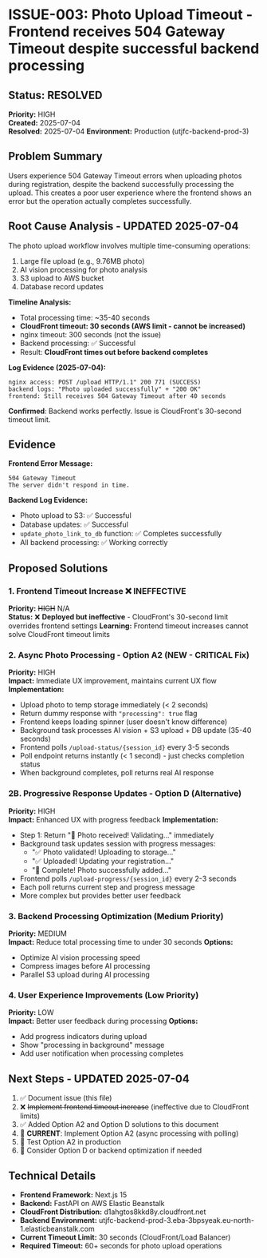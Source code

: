 # ISSUE-003: Photo Upload Timeout - Frontend receives 504 Gateway Timeout despite successful backend processing

## Status: RESOLVED
**Priority:** HIGH  
**Created:** 2025-07-04  
**Resolved:** 2025-07-04
**Environment:** Production (utjfc-backend-prod-3)  

## Problem Summary
Users experience 504 Gateway Timeout errors when uploading photos during registration, despite the backend successfully processing the upload. This creates a poor user experience where the frontend shows an error but the operation actually completes successfully.

## Root Cause Analysis - UPDATED 2025-07-04
The photo upload workflow involves multiple time-consuming operations:
1. Large file upload (e.g., 9.76MB photo)
2. AI vision processing for photo analysis
3. S3 upload to AWS bucket
4. Database record updates

**Timeline Analysis:**
- Total processing time: ~35-40 seconds
- **CloudFront timeout: 30 seconds (AWS limit - cannot be increased)**
- nginx timeout: 300 seconds (not the issue)
- Backend processing: ✅ Successful
- Result: **CloudFront times out before backend completes**

**Log Evidence (2025-07-04):**
```
nginx access: POST /upload HTTP/1.1" 200 771 (SUCCESS)
backend logs: "Photo uploaded successfully" + "200 OK"  
frontend: Still receives 504 Gateway Timeout after 40 seconds
```

**Confirmed**: Backend works perfectly. Issue is CloudFront's 30-second timeout limit.

## Evidence
**Frontend Error Message:**
```
504 Gateway Timeout
The server didn't respond in time.
```

**Backend Log Evidence:**
- Photo upload to S3: ✅ Successful
- Database updates: ✅ Successful 
- `update_photo_link_to_db` function: ✅ Completes successfully
- All backend processing: ✅ Working correctly

## Proposed Solutions

### 1. Frontend Timeout Increase ❌ INEFFECTIVE 
**Priority:** ~~HIGH~~ N/A  
**Status:** ❌ **Deployed but ineffective** - CloudFront's 30-second limit overrides frontend settings
**Learning:** Frontend timeout increases cannot solve CloudFront timeout limits

### 2. Async Photo Processing - Option A2 (NEW - CRITICAL Fix)
**Priority:** HIGH  
**Impact:** Immediate UX improvement, maintains current UX flow
**Implementation:** 
- Upload photo to temp storage immediately (< 2 seconds)
- Return dummy response with `"processing": true` flag
- Frontend keeps loading spinner (user doesn't know difference)
- Background task processes AI vision + S3 upload + DB update (35-40 seconds)
- Frontend polls `/upload-status/{session_id}` every 3-5 seconds
- Poll endpoint returns instantly (< 1 second) - just checks completion status
- When background completes, poll returns real AI response

### 2B. Progressive Response Updates - Option D (Alternative)
**Priority:** HIGH  
**Impact:** Enhanced UX with progress feedback
**Implementation:**
- Step 1: Return "📸 Photo received! Validating..." immediately
- Background task updates session with progress messages:
  - "✅ Photo validated! Uploading to storage..."
  - "✅ Uploaded! Updating your registration..." 
  - "🎉 Complete! Photo successfully added..."
- Frontend polls `/upload-progress/{session_id}` every 2-3 seconds
- Each poll returns current step and progress message
- More complex but provides better user feedback

### 3. Backend Processing Optimization (Medium Priority)
**Priority:** MEDIUM  
**Impact:** Reduce total processing time to under 30 seconds
**Options:**
- Optimize AI vision processing speed
- Compress images before AI processing
- Parallel S3 upload during AI processing

### 4. User Experience Improvements (Low Priority)
**Priority:** LOW  
**Impact:** Better user feedback during processing
**Options:**
- Add progress indicators during upload
- Show "processing in background" message
- Add user notification when processing completes

## Next Steps - UPDATED 2025-07-04
1. ✅ Document issue (this file)
2. ❌ ~~Implement frontend timeout increase~~ (ineffective due to CloudFront limits)
3. ✅ Added Option A2 and Option D solutions to this document
4. 🔄 **CURRENT**: Implement Option A2 (async processing with polling)
5. 🔲 Test Option A2 in production
6. 🔲 Consider Option D or backend optimization if needed

## Technical Details
- **Frontend Framework:** Next.js 15
- **Backend:** FastAPI on AWS Elastic Beanstalk
- **CloudFront Distribution:** d1ahgtos8kkd8y.cloudfront.net
- **Backend Environment:** utjfc-backend-prod-3.eba-3bpsyeak.eu-north-1.elasticbeanstalk.com
- **Current Timeout Limit:** 30 seconds (CloudFront/Load Balancer)
- **Required Timeout:** 60+ seconds for photo upload operations